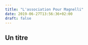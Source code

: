 ```yaml
---
title: "L'association Pour Magnelli"
date: 2019-06-27T13:56:36+02:00
draft: false
---
```

## Un titre
